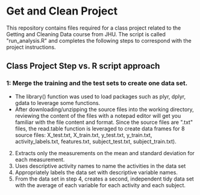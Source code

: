 # Get and Clean Project
This repository contains files required for a class project related to the Getting and Cleaning Data course from JHU. The script is called "run_analysis.R" and completes the following steps to correspond with the project instructions.

## Class Project Step vs. R script approach
### 1: Merge the training and the test sets to create one data set.
  * The library() function was used to load packages such as plyr, dplyr, gdata to leverage some functions.
  * After downloading/unzipping the source files into the working directory, reviewing the content of the files with a notepad editor will get you familiar with the file content and format. Since the source files are ".txt" files, the read.table function is leveraged to create data frames for 8 source files: X_test.txt, X_train.txt, y_test.txt, y_train.txt, activity_labels.txt, features.txt, subject_test.txt, subject_train.txt).
  
2. Extracts only the measurements on the mean and standard deviation for each measurement. 
3. Uses descriptive activity names to name the activities in the data set
4. Appropriately labels the data set with descriptive variable names. 
5. From the data set in step 4, creates a second, independent tidy data set with the average of each variable for each activity and each subject.
